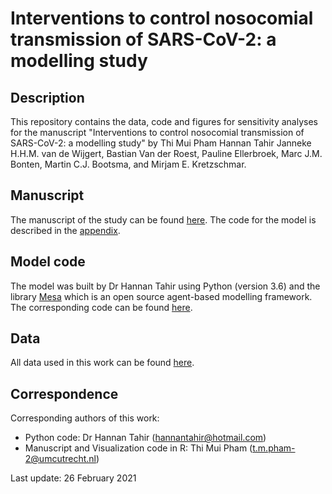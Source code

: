 # Interventions to control nosocomial transmission of SARS-CoV-2: a modelling study
## Description
This repository contains the data, code and figures for sensitivity analyses for the manuscript "Interventions to control nosocomial transmission of SARS-CoV-2: a modelling study" by Thi Mui Pham Hannan Tahir Janneke H.H.M. van de Wijgert, Bastian Van der Roest, Pauline Ellerbroek, Marc J.M. Bonten, Martin C.J. Bootsma, and Mirjam E. Kretzschmar. 

## Manuscript
The manuscript of the study can be found [here](https://github.com/htahir2/covid_intra-hospital_model/tree/main/manuscript). The code for the model is described in the [appendix](https://github.com/htahir2/covid_intra-hospital_model/tree/main/manuscript/appendix.pdf). 

## Model code
The model was built by Dr Hannan Tahir using Python (version 3.6) and the library [Mesa](https://github.com/projectmesa/mesa) which is an open source agent-based modelling framework. The corresponding code can be found [here](https://github.com/htahir2/covid_intra-hospital_model/tree/main/model_code/covid_intrahospital_model). 

## Data
All data used in this work can be found [here](https://github.com/htahir2/covid_intra-hospital_model/tree/main/data).

## Correspondence
Corresponding authors of this work:
* Python code: Dr Hannan Tahir (hannantahir@hotmail.com)
* Manuscript and Visualization code in R: Thi Mui Pham (t.m.pham-2@umcutrecht.nl)

Last update: 26 February 2021
